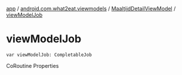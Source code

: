[app](../../index.md) / [android.com.what2eat.viewmodels](../index.md) / [MaaltijdDetailViewModel](index.md) / [viewModelJob](./view-model-job.md)

# viewModelJob

`var viewModelJob: CompletableJob`

CoRoutine Properties

